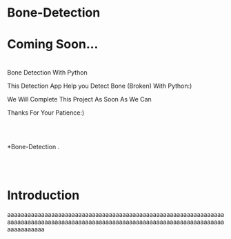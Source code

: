 # Bone-Detection    



# Coming Soon...
# 

Bone Detection With Python

This Detection App Help you Detect Bone (Broken) With Python:)

<p>We Will Complete This Project As Soon As We Can</p>
<p>Thanks For Your Patience:)</p>

<br><br>
<p>*Bone-Detection .</p>

<br><br>

# Introduction

aaaaaaaaaaaaaaaaaaaaaaaaaaaaaaaaaaaaaaaaaaaaaaaaaaaaaaaaaaaaaaaaaaaaaaaaaaaaaaaaaaaaaaaaaaaaaaaaaaaaaaaaaaaaaaaaaaaaaaaaaaaaaaaaaaaaaaaaaaa